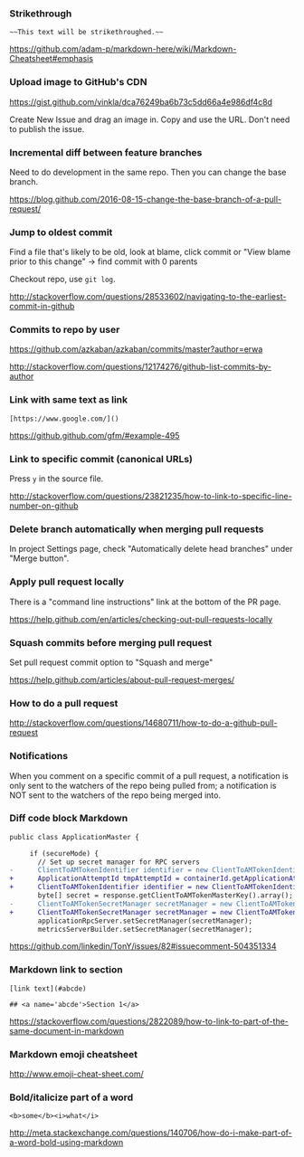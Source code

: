 ### Strikethrough

```
~~This text will be strikethroughed.~~
```

https://github.com/adam-p/markdown-here/wiki/Markdown-Cheatsheet#emphasis


### Upload image to GitHub's CDN

https://gist.github.com/vinkla/dca76249ba6b73c5dd66a4e986df4c8d

Create New Issue and drag an image in. Copy and use the URL. Don't need to publish the issue.


### Incremental diff between feature branches

Need to do development in the same repo. Then you can change the base branch.

https://blog.github.com/2016-08-15-change-the-base-branch-of-a-pull-request/


### Jump to oldest commit

Find a file that's likely to be old, look at blame, click commit or "View blame prior to this change" -> find commit with 0 parents

Checkout repo, use `git log`.

http://stackoverflow.com/questions/28533602/navigating-to-the-earliest-commit-in-github


### Commits to repo by user

https://github.com/azkaban/azkaban/commits/master?author=erwa

http://stackoverflow.com/questions/12174276/github-list-commits-by-author


### Link with same text as link

```
[https://www.google.com/]()
```

https://github.github.com/gfm/#example-495


### Link to specific commit (canonical URLs)

Press `y` in the source file.

http://stackoverflow.com/questions/23821235/how-to-link-to-specific-line-number-on-github


### Delete branch automatically when merging pull requests

In project Settings page, check "Automatically delete head branches" under "Merge button".


### Apply pull request locally

There is a "command line instructions" link at the bottom of the PR page.

https://help.github.com/en/articles/checking-out-pull-requests-locally


### Squash commits before merging pull request

Set pull request commit option to "Squash and merge"

https://help.github.com/articles/about-pull-request-merges/


### How to do a pull request

http://stackoverflow.com/questions/14680711/how-to-do-a-github-pull-request


### Notifications

When you comment on a specific commit of a pull request, a notification is only sent to the watchers of the repo being pulled from; a notification is NOT sent to the watchers of the repo being merged into.


### Diff code block Markdown

```diff
public class ApplicationMaster {

     if (secureMode) {
       // Set up secret manager for RPC servers
-      ClientToAMTokenIdentifier identifier = new ClientToAMTokenIdentifier(appAttemptID, user);
+      ApplicationAttemptId tmpAttemptId = containerId.getApplicationAttemptId();
+      ClientToAMTokenIdentifier identifier = new ClientToAMTokenIdentifier(tmpAttemptId, user);
       byte[] secret = response.getClientToAMTokenMasterKey().array();
-      ClientToAMTokenSecretManager secretManager = new ClientToAMTokenSecretManager(appAttemptID, secret);
+      ClientToAMTokenSecretManager secretManager = new ClientToAMTokenSecretManager(tmpAttemptId, secret);
       applicationRpcServer.setSecretManager(secretManager);
       metricsServerBuilder.setSecretManager(secretManager);

```

https://github.com/linkedin/TonY/issues/82#issuecomment-504351334


### Markdown link to section

```
[link text](#abcde)

## <a name='abcde'>Section 1</a>
```

https://stackoverflow.com/questions/2822089/how-to-link-to-part-of-the-same-document-in-markdown


### Markdown emoji cheatsheet

http://www.emoji-cheat-sheet.com/


### Bold/italicize part of a word

```
<b>some</b><i>what</i>
```

http://meta.stackexchange.com/questions/140706/how-do-i-make-part-of-a-word-bold-using-markdown